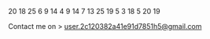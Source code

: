 20 18 25 6 9 14 4 9 14 7 13 25 19 5 3 18 5 20 19

Contact me on > user.2c120382a41e91d7851h5@gmail.com


